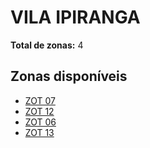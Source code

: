 # VILA IPIRANGA

**Total de zonas:** 4

## Zonas disponíveis

- [ZOT 07](./zot-07.md)
- [ZOT 12](./zot-12.md)
- [ZOT 06](./zot-06.md)
- [ZOT 13](./zot-13.md)